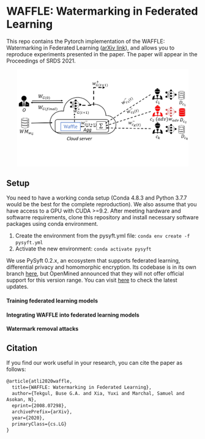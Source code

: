 # WAFFLE: Watermarking in Federated Learning


This repo contains the Pytorch implementation of the WAFFLE: Watermarking in Federated Learning ([arXiv link](https://arxiv.org/abs/2008.07298)), and allows you to reproduce experiments presented in the paper. The paper will appear in the Proceedings of SRDS 2021.

<p align="center">
  <img src="/images/Advmodel.png" width=450>
</p>

## Setup

You need to have a working conda setup (Conda 4.8.3 and Python 3.7.7 would be the best for the complete reproduction). We also assume that you have access to a GPU with CUDA >=9.2. After meeting hardware and softwarre requirements, clone this repository and install necessary software packages using conda environment.

1. Create the environment from the pysyft.yml file:
`conda env create -f pysyft.yml`
2. Activate the new environment: 
`conda activate pysyft`

We use PySyft 0.2.x, an ecosystem that supports federated learning, differential privacy and homomorphic encryption. Its codebase is in its own branch [here](https://github.com/OpenMined/PySyft/tree/syft_0.2.x), but OpenMined announced that they will not offer official support for this version range. You can visit [here](https://github.com/OpenMined/PySyft) to check the latest updates. 

#### Training federated learning models

#### Integrating WAFFLE into federated learning models

#### Watermark removal attacks 

## Citation
If you find our work useful in your research, you can cite the paper as follows:
```
@article{atli2020waffle,
  title={WAFFLE: Watermarking in Federated Learning},
  author={Tekgul, Buse G.A. and Xia, Yuxi and Marchal, Samuel and Asokan, N},
  eprint={2008.07298},
  archivePrefix={arXiv},
  year={2020},
  primaryClass={cs.LG}
} 
```

